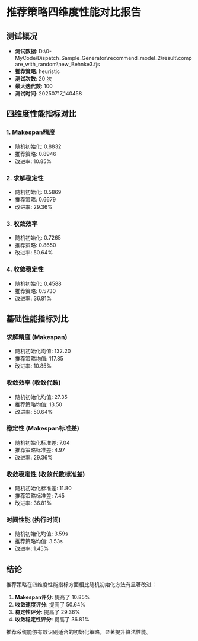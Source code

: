 # 推荐策略四维度性能对比报告

## 测试概况
- **测试数据**: D:\0-MyCode\Dispatch_Sample_Generator\recommend_model_2\result\compare_with_random\new_Behnke3.fjs
- **推荐策略**: heuristic
- **测试次数**: 20 次
- **最大迭代数**: 100
- **测试时间**: 20250717_140458

## 四维度性能指标对比

### 1. Makespan精度
- 随机初始化: 0.8832
- 推荐策略: 0.8946
- 改进率: 10.85%

### 2. 求解稳定性
- 随机初始化: 0.5869
- 推荐策略: 0.6679
- 改进率: 29.36%

### 3. 收敛效率
- 随机初始化: 0.7265
- 推荐策略: 0.8650
- 改进率: 50.64%

### 4. 收敛稳定性
- 随机初始化: 0.4588
- 推荐策略: 0.5730
- 改进率: 36.81%

## 基础性能指标对比

### 求解精度 (Makespan)
- 随机初始化均值: 132.20
- 推荐策略均值: 117.85
- 改进率: 10.85%

### 收敛效率 (收敛代数)
- 随机初始化均值: 27.35
- 推荐策略均值: 13.50
- 改进率: 50.64%

### 稳定性 (Makespan标准差)
- 随机初始化标准差: 7.04
- 推荐策略标准差: 4.97
- 改进率: 29.36%

### 收敛稳定性 (收敛代数标准差)
- 随机初始化标准差: 11.80
- 推荐策略标准差: 7.45
- 改进率: 36.81%

### 时间性能 (执行时间)
- 随机初始化均值: 3.59s
- 推荐策略均值: 3.53s
- 改进率: 1.45%

## 结论
推荐策略在四维度性能指标方面相比随机初始化方法有显著改进：
1. **Makespan评分**: 提高了 10.85%
2. **收敛速度评分**: 提高了 50.64%
3. **稳定性评分**: 提高了 29.36%
4. **收敛稳定性评分**: 提高了 36.81%

推荐系统能够有效识别适合的初始化策略，显著提升算法性能。
